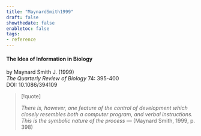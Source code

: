 ```yaml
---
title: "MaynardSmith1999"
draft: false
showthedate: false
enabletoc: false
tags:
- reference
---
```


#### **The Idea of Information in Biology**     
by Maynard Smith J. (1999)         
*The Quarterly Review of Biology* 74: 395-400       
DOI: 10.1086/394109     


> [!quote] 
>
>*There is, however, one feature of the control of development which closely resembles both a computer program, and verbal instructions. This is the symbolic nature of the process* —  (Maynard Smith, 1999, p. 398)  
 


